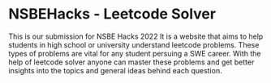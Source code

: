 # NSBEHacks - Leetcode Solver
This is our submission for NSBE Hacks 2022
It is a website that aims to help students in high school or university understand leetcode problems.
These types of problems are vital for any student persuing a SWE career. 
With the help of leetcode solver anyone can master these problems and get better insights into the topics and general ideas behind each question.
